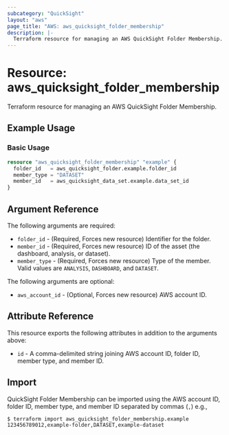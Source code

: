 ```yaml
---
subcategory: "QuickSight"
layout: "aws"
page_title: "AWS: aws_quicksight_folder_membership"
description: |-
  Terraform resource for managing an AWS QuickSight Folder Membership.
---
```


# Resource: aws_quicksight_folder_membership

Terraform resource for managing an AWS QuickSight Folder Membership.

## Example Usage

### Basic Usage

```terraform
resource "aws_quicksight_folder_membership" "example" {
  folder_id   = aws_quicksight_folder.example.folder_id
  member_type = "DATASET"
  member_id   = aws_quicksight_data_set.example.data_set_id
}
```

## Argument Reference

The following arguments are required:

* `folder_id` - (Required, Forces new resource) Identifier for the folder.
* `member_id` - (Required, Forces new resource) ID of the asset (the dashboard, analysis, or dataset).
* `member_type` - (Required, Forces new resource) Type of the member. Valid values are `ANALYSIS`, `DASHBOARD`, and `DATASET`.

The following arguments are optional:

* `aws_account_id` - (Optional, Forces new resource) AWS account ID.

## Attribute Reference

This resource exports the following attributes in addition to the arguments above:

* `id` - A comma-delimited string joining AWS account ID, folder ID, member type, and member ID.

## Import

QuickSight Folder Membership can be imported using the AWS account ID, folder ID, member type, and member ID separated by commas (`,`) e.g.,

```
$ terraform import aws_quicksight_folder_membership.example 123456789012,example-folder,DATASET,example-dataset
```

